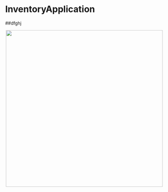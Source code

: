 # InventoryApplication
##dfghj
<div align=center>
<img src="./Assets/Images/pice.png" height="500"/>
</div>
